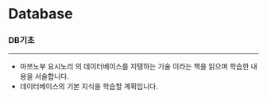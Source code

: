 # Database
### DB기초
---
* 마쯔노부 요시노리 의 데이터베이스를 지탱하는 기술 이라는 책을 읽으며 학습한 내용을 서술합니다.
* 데이터베이스의 기본 지식을 학습할 계획입니다.